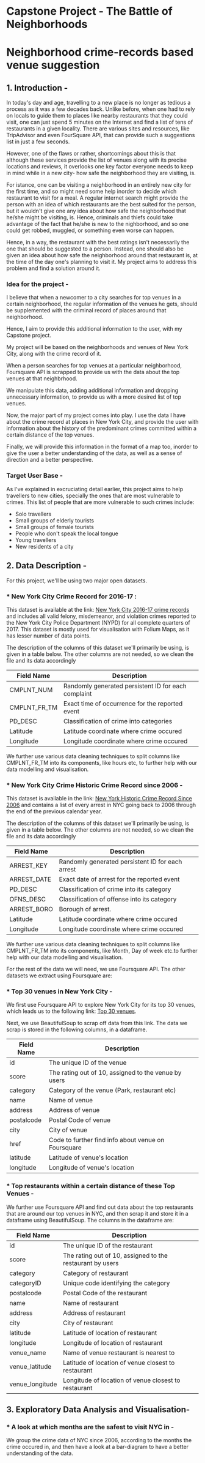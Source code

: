 # Capstone Project - The Battle of Neighborhoods

# Neighborhood crime-records based venue suggestion


## 1. Introduction -

In today's day and age, travelling to a new place is no longer as tedious a process as it was a few decades back. Unlike before, when one had to rely on locals to guide them to places like nearby restaurants that they could visit, one can just spend 5 minutes on the Internet and find a list of tens of restaurants in a given locality. There are various sites and resources, like TripAdvisor and even FourSquare API, that can provide such a suggestions list in just a few seconds.

However, one of the flaws or rather, shortcomings about this is that although these services provide the list of venues along with its precise locations and reviews, it overlooks one key factor everyone needs to keep in mind while in a new city- how safe the neighborhood they are visiting, is.

For istance, one can be visiting a neighborhood in an entirely new city for the first time, and so might need some help inorder to decide which restaurant to visit for a meal. A regular internet search might provide the person with an idea of which restaurants are the best suited for the person, but it wouldn't give one any idea about how safe the neighborhood that he/she might be visiting, is. Hence, criminals and thiefs could take advantage of the fact that he/she is new to the nighborhood, and so one could get robbed, muggled, or something even worse can happen.

Hence, in a way, the restaurant with the best ratings isn't necessarily the one that should be suggested to a person. Instead, one should also be given an idea about how safe the neighborhood around that restaurant is, at the time of the day one's planning to visit it. My project aims to address this problem and find a solution around it.

### Idea for the project - 

I believe that when a newcomer to a city searches for top venues in a certain neighborhood, the regular information of the venues he gets, should be supplemented with the criminal record of places around that neighborhood.

Hence, I aim to provide this additional information to the user, with my Capstone project.

My project will be based on the neighborhoods and venues of New York City, along with the crime record of it.

When a person searches for top venues at a particular neighborhood, Foursquare API is scrapped to provide us with the data about the top venues at that neighbrhood.

We manipulate this data, adding additional information and dropping unnecessary information, to provide us with a more desired list of top venues.

Now, the major part of my project comes into play. I use the data I have about the crime record at places in New York City, and provide the user with information about the history of the predominant crimes committed within a certain distance of the top venues.

Finally, we will provide this information in the format of a map too, inorder to give the user a better understanding of the data, as well as a sense of direction and a better perspective.

### Target User Base -

As I've explained in excruciating detail earlier, this project aims to help travellers to new cities, specially the ones that are most vulnerable to crimes. This list of people that are more vulnerable to such crimes include: 

* Solo travellers
* Small groups of elderly tourists
* Small groups of female tourists
* People who don't speak the local tongue
* Young travellers
* New residents of a city


## 2. Data Description -

For this project, we'll be using two major open datasets.

### * New York City Crime Record for 2016-17 :

This dataset is available at the link: [New York City 2016-17 crime records](https://data.cityofnewyork.us/Public-Safety/NYC-crime/qb7u-rbmr) and includes all valid felony, misdemeanor, and violation crimes reported to the New York City Police Department (NYPD) for all complete quarters of 2017. This dataset is mostly used for visualisation with Folium Maps, as it has lesser number of data points.

The description of the columns of this dataset we'll primarily be using, is given in a table below. The other columns are not needed, so we clean the file and its data accordingly

|Field Name|Description|
|-----|-----|
|CMPLNT_NUM|Randomly generated persistent ID for each complaint |
|CMPLNT_FR_TM|Exact time of occurrence for the reported event|
|PD_DESC|Classification of crime into categories|
|Latitude|Latitude coordinate where crime occured|
|Longitude|Longitude coordinate where crime occured|

We further use various data cleaning techniques to split columns like CMPLNT_FR_TM into its components, like hours etc, to further help with our data modelling and visualisation.


### * New York City Crime Historic Crime Record since 2006 - 

This dataset is available in the link: [New York Historic Crime Record Since 2006](https://data.cityofnewyork.us/Public-Safety/NYPD-Arrests-Data-Historic-/8h9b-rp9u/data) and contains a list of every arrest in NYC going back to 2006 through the end of the previous calendar year.

The description of the columns of this dataset we'll primarily be using, is given in a table below. The other columns are not needed, so we clean the file and its data accordingly

|Field Name|Description|
|-----|-----|
|ARREST_KEY|Randomly generated persistent ID for each arrest|
|ARREST_DATE|Exact date of arrest for the reported event|
|PD_DESC|Classification of crime into its category|
|OFNS_DESC|Classification of offense into its category|
|ARREST_BORO|Borough of arrest.|
|Latitude|Latitude coordinate where crime occured|
|Longitude|Longitude coordinate where crime occured|

We further use various data cleaning techniques to split columns like CMPLNT_FR_TM into its components, like Month, Day of week etc.to further help with our data modelling and visualisation.


For the rest of the data we will need, we use Foursquare API. The other datasets we extract using Foursquare are:

### * Top 30 venues in New York City - 

We first use Foursquare API to explore New York City for its top 30 venues, which leads us to the following link: [Top 30 venues](https://foursquare.com/explore?mode=url&ne=40.822383%2C-73.841&q=Top%20Picks&sw=40.666056%2C-74.129047).

Next, we use BeautifulSoup to scrap off data from this link. The data we scrap is stored in the following columns, in a dataframe.

|Field Name|Description|
|-----|-----|
|id|The unique ID of the venue|
|score|The rating out of 10, assigned to the venue by users|
|category|Category of the venue (Park, restaurant etc)|
|name|Name of venue|
|address|Address of venue|
|postalcode|Postal Code of venue|
|city|City of venue|
|href|Code to further find info about venue on Foursquare|
|latitude|Latitude of venue's location|
|longitude|Longitude of venue's location|

### * Top restaurants within a certain distance of these Top Venues - 

We further use Foursquare API and find out data about the top restaurants that are around our top venues in NYC, and then scrap it and store it in a dataframe using BeautifulSoup. The columns in the dataframe are:

|Field Name|Description|
|-----|-----|
|id|The unique ID of the restaurant|
|score|The rating out of 10, assigned to the restaurant by users|
|category|Category of restaurant|
|categoryID|Unique code identifying the category|
|postalcode|Postal Code of the restaurant|
|name|Name of restaurant|
|address|Address of restaurant|
|city|City of restaurant|
|latitude|Latitude of location of restaurant|
|longitude|Longitude of location of restaurant|
|venue_name|Name of venue restaurant is nearest to|
|venue_latitude|Latitude of location of venue closest to restaurant|
|venue_longitude|Longitude of location of venue closest to restaurant|




## 3. Exploratory Data Analysis and Visualisation-

### * A look at which months are the safest to visit NYC in -

We group the crime data of NYC since 2006, according to the months the crime occured in, and then have a look at a bar-diagram to have a better understanding of the data.
